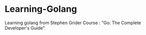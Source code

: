 # Learning-Golang
Learning golang from Stephen Grider Course : "Go: The Complete Developer's Guide" 

